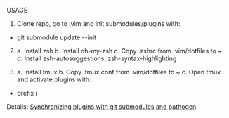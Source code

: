 USAGE

1. Clone repo, go to .vim and init submodules/plugins with:
  * git submodule update --init

2. a. Install zsh
   b. Install oh-my-zsh
   c. Copy .zshrc from .vim/dotfiles to ~
   d. Install zsh-autosuggestions, zsh-syntax-highlighting

3. a. Install tmux
   b. Copy .tmux.conf from .vim/dotfiles to ~
   c. Open tmux and activate plugins with:
  * prefix i

Details: [Synchronizing plugins with git submodules and pathogen](http://vimcasts.org/episodes/synchronizing-plugins-with-git-submodules-and-pathogen)
